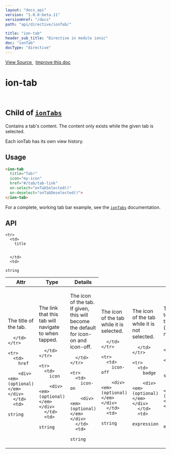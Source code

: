 ```yaml
---
layout: "docs_api"
version: "1.0.0-beta.11"
versionHref: "/docs"
path: "api/directive/ionTab/"

title: "ion-tab"
header_sub_title: "Directive in module ionic"
doc: "ionTab"
docType: "directive"
---
```


<div class="improve-docs">
  <a href='http://github.com/driftyco/ionic/tree/master/js/angular/directive/tab.js#L5'>
    View Source
  </a>
  &nbsp;
  <a href='http://github.com/driftyco/ionic/edit/master/js/angular/directive/tab.js#L5'>
    Improve this doc
  </a>
</div>




<h1 class="api-title">

  ion-tab


<br />
<small>
  Child of <a href="/docs/api/directive/ionTabs/"><code>ionTabs</code></a>
</small>


</h1>





Contains a tab's content.  The content only exists while the given tab is selected.

Each ionTab has its own view history.








  
<h2 id="usage">Usage</h2>
  
```html
<ion-tab
  title="Tab!"
  icon="my-icon"
  href="#/tab/tab-link"
  on-select="onTabSelected()"
  on-deselect="onTabDeselected()">
</ion-tab>
```
For a complete, working tab bar example, see the <a href="/docs/api/directive/ionTabs/"><code>ionTabs</code></a> documentation.
  
  
<h2 id="api" style="clear:both;">API</h2>

<table class="table" style="margin:0;">
  <thead>
    <tr>
      <th>Attr</th>
      <th>Type</th>
      <th>Details</th>
    </tr>
  </thead>
  <tbody>
    
    <tr>
      <td>
        title
        
        
      </td>
      <td>
        
  <code>string</code>
      </td>
      <td>
        <p>The title of the tab.</p>

        
      </td>
    </tr>
    
    <tr>
      <td>
        href
        
        <div><em>(optional)</em></div>
      </td>
      <td>
        
  <code>string</code>
      </td>
      <td>
        <p>The link that this tab will navigate to when tapped.</p>

        
      </td>
    </tr>
    
    <tr>
      <td>
        icon
        
        <div><em>(optional)</em></div>
      </td>
      <td>
        
  <code>string</code>
      </td>
      <td>
        <p>The icon of the tab. If given, this will become the default for icon-on and icon-off.</p>

        
      </td>
    </tr>
    
    <tr>
      <td>
        icon-on
        
        <div><em>(optional)</em></div>
      </td>
      <td>
        
  <code>string</code>
      </td>
      <td>
        <p>The icon of the tab while it is selected.</p>

        
      </td>
    </tr>
    
    <tr>
      <td>
        icon-off
        
        <div><em>(optional)</em></div>
      </td>
      <td>
        
  <code>string</code>
      </td>
      <td>
        <p>The icon of the tab while it is not selected.</p>

        
      </td>
    </tr>
    
    <tr>
      <td>
        badge
        
        <div><em>(optional)</em></div>
      </td>
      <td>
        
  <code>expression</code>
      </td>
      <td>
        <p>The badge to put on this tab (usually a number).</p>

        
      </td>
    </tr>
    
    <tr>
      <td>
        badge-style
        
        <div><em>(optional)</em></div>
      </td>
      <td>
        
  <code>expression</code>
      </td>
      <td>
        <p>The style of badge to put on this tab (eg tabs-positive).</p>

        
      </td>
    </tr>
    
    <tr>
      <td>
        on-select
        
        <div><em>(optional)</em></div>
      </td>
      <td>
        
  <code>expression</code>
      </td>
      <td>
        <p>Called when this tab is selected.</p>

        
      </td>
    </tr>
    
    <tr>
      <td>
        on-deselect
        
        <div><em>(optional)</em></div>
      </td>
      <td>
        
  <code>expression</code>
      </td>
      <td>
        <p>Called when this tab is deselected.</p>

        
      </td>
    </tr>
    
    <tr>
      <td>
        ng-click
        
        <div><em>(optional)</em></div>
      </td>
      <td>
        
  <code>expression</code>
      </td>
      <td>
        <p>By default, the tab will be selected on click. If ngClick is set, it will not.  You can explicitly switch tabs using <a href="/docs/api/service/$ionicTabsDelegate/#select">$ionicTabsDelegate.select()</a>.</p>

        
      </td>
    </tr>
    
  </tbody>
</table>

  

  





